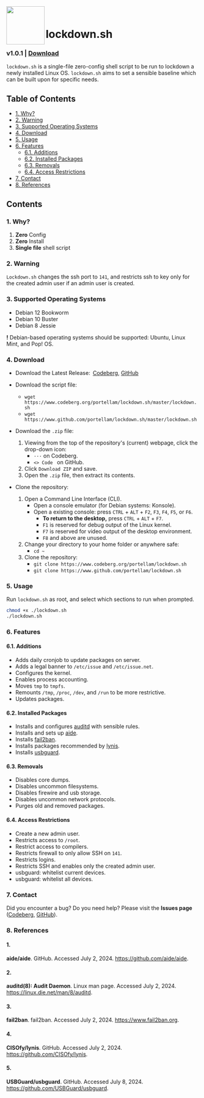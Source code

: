 <img align="left" width="100" height="100" src="/logo.png"/>
<br>

# lockdown.sh
### v1.0.1 | [Download](#4-download)
`lockdown.sh` is a single-file zero-config shell script to be run to lockdown a
newly installed Linux OS. `lockdown.sh` aims to set a sensible baseline which
can be built upon for specific needs.

## Table of Contents
- [1. Why?](#1-why)
- [2. Warning](#2-warning)
- [3. Supported Operating Systems](#3-supported-operating-systems)
- [4. Download](#4-download)
- [5. Usage](#5-usage)
- [6. Features](#6-features)
    - [6.1. Additions](#61-additions)
    - [6.2. Installed Packages](#62-installed-packages)
    - [6.3. Removals](#63-removals)
    - [6.4. Access Restrictions](#64-access-restrictions)
- [7. Contact](#7-contact)
- [8. References](#8-references)

## Contents
### 1. Why?
1. **Zero** Config
2. **Zero** Install
3. **Single file** shell script

### 2. Warning
`Lockdown.sh` changes the ssh port to `141`, and restricts ssh to key only for
the created admin user if an admin user is created.

### 3. Supported Operating Systems
- Debian 12 Bookworm
- Debian 10 Buster
- Debian 8 Jessie

**!** Debian-based operating systems should be supported:
  Ubuntu, Linux Mint, and Pop! OS.

### 4. Download
- Download the Latest Release:&ensp;[Codeberg][codeberg-releases],
[GitHub][github-releases]

- Download the script file:
    - `wget https://www.codeberg.org/portellam/lockdown.sh/master/lockdown.sh`
    - `wget https://www.github.com/portellam/lockdown.sh/master/lockdown.sh`

- Download the `.zip` file:
    1. Viewing from the top of the repository's (current) webpage, click the
        drop-down icon:
        - `···` on Codeberg.
        - `<> Code ` on GitHub.
    2. Click `Download ZIP` and save.
    3. Open the `.zip` file, then extract its contents.

- Clone the repository:
    1. Open a Command Line Interface (CLI).
        - Open a console emulator (for Debian systems: Konsole).
        - Open a existing console: press `CTRL` + `ALT` + `F2`, `F3`, `F4`, `F5`,  or
        `F6`.
            - **To return to the desktop,** press `CTRL` + `ALT` + `F7`.
            - `F1` is reserved for debug output of the Linux kernel.
            - `F7` is reserved for video output of the desktop environment.
            - `F8` and above are unused.
    2. Change your directory to your home folder or anywhere safe:
        - `cd ~`
    3. Clone the repository:
        - `git clone https://www.codeberg.org/portellam/lockdown.sh`
        - `git clone https://www.github.com/portellam/lockdown.sh`

[codeberg-releases]: https://codeberg.org/portellam/lockdown.sh/releases/latest
[github-releases]:   https://github.com/portellam/lockdown.sh/releases/latest

### 5. Usage
Run `lockdown.sh` as root, and select which sections to run when prompted.

```bash
chmod +x ./lockdown.sh
./lockdown.sh
```

### 6. Features
#### 6.1. Additions
- Adds daily cronjob to update packages on server.
- Adds a legal banner to `/etc/issue` and `/etc/issue.net`.
- Configures the kernel.
- Enables process accounting.
- Moves `tmp` to `tmpfs`.
- Remounts `/tmp`, `/proc`, `/dev`, and `/run` to be more restrictive.
- Updates packages.

#### 6.2. Installed Packages
- Installs and configures [auditd](#2) with sensible rules.
- Installs and sets up [aide](#1).
- Installs [fail2ban](#3).
- Installs packages recommended by [lynis](#4).
- Installs [usbguard](#5).

#### 6.3. Removals
- Disables core dumps.
- Disables uncommon filesystems.
- Disables firewire and usb storage.
- Disables uncommon network protocols.
- Purges old and removed packages.

#### 6.4. Access Restrictions
- Create a new admin user.
- Restricts access to `/root`.
- Restrict access to compilers.
- Restricts firewall to only allow SSH on `141`.
- Restricts logins.
- Restricts SSH and enables only the created admin user.
- usbguard: whitelist current devices.
- usbguard: whitelist all devices.

### 7. Contact
Did you encounter a bug? Do you need help? Please visit the **Issues page**
([Codeberg][codeberg-issues], [GitHub][github-issues]).

[codeberg-issues]: https://codeberg.org/portellam/lockdown.sh/issues
[github-issues]:   https://github.com/portellam/lockdown.sh/issues

### 8. References
#### 1.
**aide/aide**. GitHub. Accessed July 2, 2024.
https://github.com/aide/aide.

#### 2.
**auditd(8): Audit Daemon**. Linux man page. Accessed July 2, 2024.
https://linux.die.net/man/8/auditd.

#### 3.
**fail2ban**. fail2ban. Accessed July 2, 2024.
https://www.fail2ban.org.

#### 4.
**CISOfy/lynis**. GitHub. Accessed July 2, 2024.
https://github.com/CISOfy/lynis.

#### 5.
**USBGuard/usbguard**. GitHub. Accessed July 8, 2024.
https://github.com/USBGuard/usbguard.